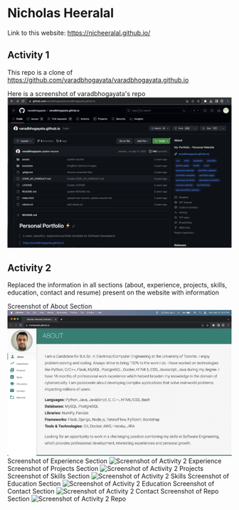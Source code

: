 # Nicholas Heeralal
Link to this website: https://nicheeralal.github.io/

## Activity 1
This repo is a clone of https://github.com/varadbhogayata/varadbhogayata.github.io  

Here is a screenshot of varadbhogayata's repo
![Screenshot of Activity 1](/Screenshots/Activity_1_Lab_2.png)

## Activity 2
Replaced the information in all sections (about, experience, projects, skills, education,
contact and resume) present on the website with  information

Screenshot of About Section
![Screenshot of Activity 2 About](/Screenshots/Activity_2_Lab_2_About.png)
Screenshot of Experience Section
![Screenshot of Activity 2 Experience](/Screenshots/Activity_1_Lab_2_Experience.png)
Screenshot of Projects Section
![Screenshot of Activity 2 Projects](/Screenshots/Activity_1_Lab_2_Projects.png)
Screenshot of Skills Section
![Screenshot of Activity 2 Skills](/Screenshots/Activity_1_Lab_2_Skills.png)
Screenshot of Education Section
![Screenshot of Activity 2 Education](/Screenshots/Activity_1_Lab_2_Education.png)
Screenshot of Contact Section
![Screenshot of Activity 2 Contact](/Screenshots/Activity_1_Lab_2_Contact.png)
Screenshot of Repo Section
![Screenshot of Activity 2 Repo](/Screenshots/Activity_1_Lab_2_Repo.png)
